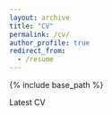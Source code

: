 ```yaml
---
layout: archive
title: "CV"
permalink: /cv/
author_profile: true
redirect_from:
  - /resume
---
```


{% include base_path %}

Latest CV
